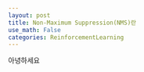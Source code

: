 ```yaml
---
layout: post
title: Non-Maximum Suppression(NMS)란
use_math: False
categories: ReinforcementLearning
---
```



아녕하세요